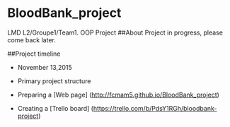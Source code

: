 # BloodBank_project
LMD L2/Groupe1/Team1. OOP Project
##About
Project in progress, please come back later.

##Project timeline
* November 13,2015 
 * Primary project structure

 * Preparing a [Web page] (http://fcmam5.github.io/BloodBank_project)

 * Creating a [Trello board] (https://trello.com/b/PdsY1RGh/bloodbank-project)
